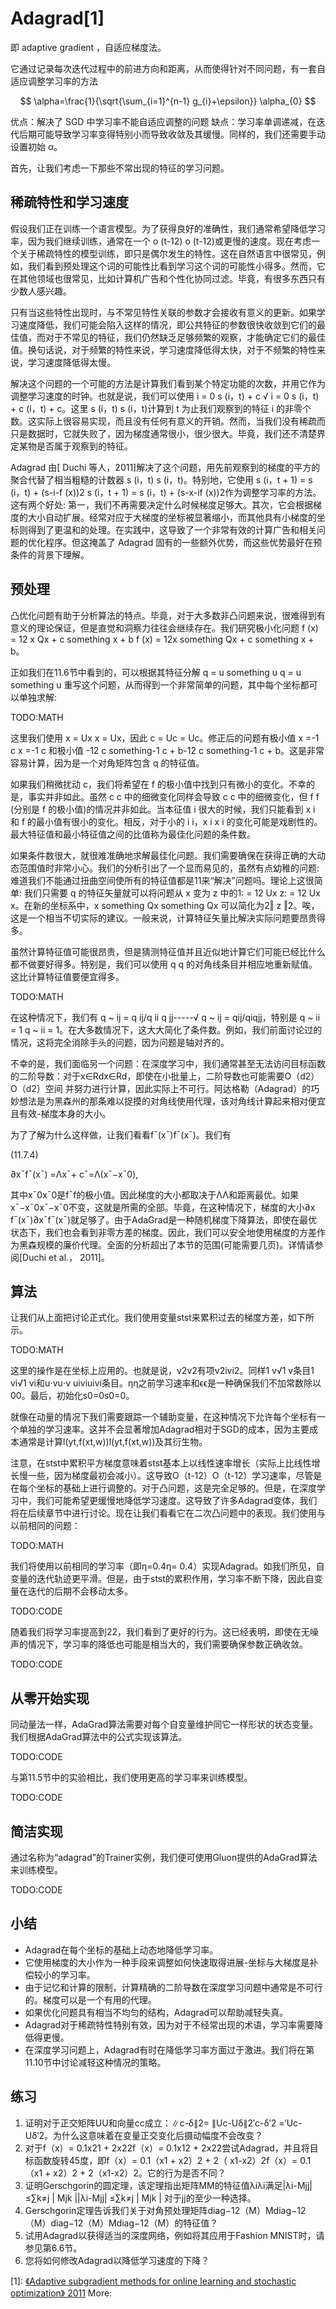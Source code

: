 

<!--
 * @version:
 * @Author:  StevenJokess https://github.com/StevenJokess
 * @Date: 2020-07-14 20:18:06
 * @LastEditors:  StevenJokess https://github.com/StevenJokess
 * @LastEditTime: 2020-12-27 19:41:27
 * @Description:
 * @TODO::
 * @Reference:http://preview.d2l.ai/d2l-en/master/chapter_optimization/adagrad.html
 * https://zh.d2l.ai/chapter_optimization/adagrad.html
-->

# Adagrad[1]

即 adaptive gradient ，自适应梯度法。

它通过记录每次迭代过程中的前进方向和距离，从而使得针对不同问题，有一套自适应调整学习率的方法

$$
\alpha=\frac{1}{\sqrt{\sum_{i=1}^{n-1} g_{i}+\epsilon}} \alpha_{0}
$$

优点：解决了 SGD 中学习率不能自适应调整的问题 缺点：学习率单调递减，在迭代后期可能导致学习率变得特别小而导致收敛及其缓慢。同样的，我们还需要手动设置初始 α。

首先，让我们考虑一下那些不常出现的特征的学习问题。

## 稀疏特性和学习速度

假设我们正在训练一个语言模型。为了获得良好的准确性，我们通常希望降低学习率，因为我们继续训练，通常在一个 o (t-12) o (t-12)或更慢的速度。现在考虑一个关于稀疏特性的模型训练，即只是偶尔发生的特性。这在自然语言中很常见，例如，我们看到预处理这个词的可能性比看到学习这个词的可能性小得多。然而，它在其他领域也很常见，比如计算机广告和个性化协同过滤。毕竟，有很多东西只有少数人感兴趣。

只有当这些特性出现时，与不常见特性关联的参数才会接收有意义的更新。如果学习速度降低，我们可能会陷入这样的情况，即公共特征的参数很快收敛到它们的最佳值，而对于不常见的特征，我们仍然缺乏足够频繁的观察，才能确定它们的最佳值。换句话说，对于频繁的特性来说，学习速度降低得太快，对于不频繁的特性来说，学习速度降低得太慢。

解决这个问题的一个可能的方法是计算我们看到某个特定功能的次数，并用它作为调整学习速度的时钟。也就是说，我们可以使用 i = 0 s (i，t) + c √ i = 0 s (i，t) + c (i，t) + c。这里 s (i，t) s (i，t)计算到 t 为止我们观察到的特征 i 的非零个数。这实际上很容易实现，而且没有任何有意义的开销。然而，当我们没有稀疏而只是数据时，它就失败了，因为梯度通常很小，很少很大。毕竟，我们还不清楚界定某物是否属于观察到的特征。

Adagrad 由[ Duchi 等人，2011]解决了这个问题，用先前观察到的梯度的平方的聚合代替了相当粗糙的计数器 s (i，t) s (i，t)。特别地，它使用 s (i，t + 1) = s (i，t) + (s-i-f (x))2 s (i，t + 1) = s (i，t) + (s-x-if (x))2作为调整学习率的方法。这有两个好处: 第一，我们不再需要决定什么时候梯度足够大。其次，它会根据梯度的大小自动扩展。经常对应于大梯度的坐标被显著缩小，而其他具有小梯度的坐标则得到了更温和的处理。在实践中，这导致了一个非常有效的计算广告和相关问题的优化程序。但这掩盖了 Adagrad 固有的一些额外优势，而这些优势最好在预条件的背景下理解。

## 预处理

凸优化问题有助于分析算法的特点。毕竟，对于大多数非凸问题来说，很难得到有意义的理论保证，但是直觉和洞察力往往会继续存在。我们研究极小化问题 f (x) = 12 x Qx + c something x + b f (x) = 12x something Qx + c something x + b。

正如我们在11.6节中看到的，可以根据其特征分解 q = u something u q = u something u 重写这个问题，从而得到一个非常简单的问题，其中每个坐标都可以单独求解:

TODO:MATH

这里我们使用 x = Ux x = Ux，因此 c = Uc = Uc。修正后的问题有极小值 x =-1 c x =-1 c 和极小值 -12 c something-1 c + b-12 c something-1 c + b。这是非常容易计算，因为是一个对角矩阵包含 q 的特征值。

如果我们稍微扰动 c，我们将希望在 f 的极小值中找到只有微小的变化。不幸的是，事实并非如此。虽然 c c 中的细微变化同样会导致 c c 中的细微变化，但 f f (分别是 f 的极小值)的情况并非如此。当本征值 i 很大的时候，我们只能看到 x i 和 f 的最小值有很小的变化。相反，对于小的 i i，x i x i 的变化可能是戏剧性的。最大特征值和最小特征值之间的比值称为最佳化问题的条件数。

如果条件数很大，就很难准确地求解最佳化问题。我们需要确保在获得正确的大动态范围值时非常小心。我们的分析引出了一个显而易见的，虽然有点幼稚的问题: 难道我们不能通过扭曲空间使所有的特征值都是11来“解决”问题吗。理论上这很简单: 我们只需要 q 的特征矢量就可以将问题从 x 变为 z 中的1: = 12 Ux z: = 12 Ux x。在新的坐标系中，x something Qx something Qx 可以简化为2‖ z ‖2。唉，这是一个相当不切实际的建议。一般来说，计算特征矢量比解决实际问题要昂贵得多。

虽然计算特征值可能很昂贵，但是猜测特征值并且近似地计算它们可能已经比什么都不做要好得多。特别是，我们可以使用 q q 的对角线条目并相应地重新赋值。这比计算特征值要便宜得多。

TODO:MATH

在这种情况下，我们有 q ~ ij = q ij/q ii q jj-----√ q ~ ij = qij/qiqjj，特别是 q ~ ii = 1 q ~ ii = 1。在大多数情况下，这大大简化了条件数。例如，我们前面讨论过的情况，这将完全消除手头的问题，因为问题是轴对齐的。

不幸的是，我们面临另一个问题：在深度学习中，我们通常甚至无法访问目标函数的二阶导数：对于x∈Rdx∈Rd，即使在小批量上，二阶导数也可能需要O（d2）O（d2）空间 并努力进行计算，因此实际上不可行。阿达格勒（Adagrad）的巧妙想法是为黑森州的那条难以捉摸的对角线使用代理，该对角线计算起来相对便宜且有效-梯度本身的大小。

为了了解为什么这样做，让我们看看f¯(x¯)f¯(x¯)。我们有

(11.7.4)

∂x¯f¯(x¯) =Λx¯+ c¯=Λ(x¯−x¯0),

其中x¯0x¯0是f¯f的极小值。因此梯度的大小都取决于ΛΛ和距离最优。如果x¯−x¯0x¯−x¯0不变，这就是所需的全部。毕竟，在这种情况下，梯度的大小∂x f¯(x¯)∂x¯f¯(x¯)就足够了。由于AdaGrad是一种随机梯度下降算法，即使在最优状态下，我们也会看到非零方差的梯度。因此，我们可以安全地使用梯度的方差作为黑森规模的廉价代理。全面的分析超出了本节的范围(可能需要几页)。详情请参阅[Duchi et al.， 2011]。

## 算法

让我们从上面把讨论正式化。我们使用变量stst来累积过去的梯度方差，如下所示。

TODO:MATH

这里的操作是在坐标上应用的。也就是说，v2v2有项v2ivi2。同样1 v√1 v条目1 vi√1 vi和u⋅vu⋅v uiviuivi条目。ηη之前学习速率和ϵϵ是一种确保我们不加常数除以00。最后，初始化s0=0s0=0。

就像在动量的情况下我们需要跟踪一个辅助变量，在这种情况下允许每个坐标有一个单独的学习速率。这并不会显著增加Adagrad相对于SGD的成本，因为主要成本通常是计算l(yt,f(xt,w))l(yt,f(xt,w))及其衍生物。

注意，在stst中累积平方梯度意味着stst基本上以线性速率增长（实际上比线性增长慢一些，因为梯度最初会减小）。这导致O（t-12）O（t-12）学习速率，尽管是在每个坐标的基础上进行调整的。对于凸问题，这是完全足够的。但是，在深度学习中，我们可能希望更缓慢地降低学习速度。这导致了许多Adagrad变体，我们将在后续章节中进行讨论。现在让我们看看它在二次凸问题中的表现。我们使用与以前相同的问题：

TODO:MATH

我们将使用以前相同的学习率（即η=0.4η= 0.4）实现Adagrad。如我们所见，自变量的迭代轨迹更平滑。但是，由于stst的累积作用，学习率不断下降，因此自变量在迭代的后期不会移动太多。

TODO:CODE

随着我们将学习率提高到22，我们看到了更好的行为。这已经表明，即使在无噪声的情况下，学习率的降低也可能是相当大的，我们需要确保参数正确收敛。

TODO:CODE

## 从零开始实现

同动量法一样，AdaGrad算法需要对每个自变量维护同它一样形状的状态变量。我们根据AdaGrad算法中的公式实现该算法。

TODO:CODE

与第11.5节中的实验相比，我们使用更高的学习率来训练模型。

TODO:CODE

## 简洁实现

通过名称为“adagrad”的Trainer实例，我们便可使用Gluon提供的AdaGrad算法来训练模型。

TODO:CODE

## 小结

* Adagrad在每个坐标的基础上动态地降低学习率。
* 它使用梯度的大小作为一种手段来调整如何快速取得进展-坐标与大梯度是补偿较小的学习率。
* 由于记忆和计算的限制，计算精确的二阶导数在深度学习问题中通常是不可行的。梯度可以是一个有用的代理。
* 如果优化问题具有相当不均匀的结构，Adagrad可以帮助减轻失真。
* Adagrad对于稀疏特性特别有效，因为对于不经常出现的术语，学习率需要降低得更慢。
* 在深度学习问题上，Adagrad有时在降低学习率方面过于激进。我们将在第11.10节中讨论减轻这种情况的策略。

## 练习

1. 证明对于正交矩阵UU和向量cc成立：∥c-δ∥2= ∥Uc-Uδ∥2′c-δ′2 =′Uc-Uδ′2。为什么这意味着在变量正交变化后摄动幅度不会改变？
1. 对于f（x）= 0.1x21 + 2x22f（x）= 0.1x12 + 2x22尝试Adagrad，并且将目标函数旋转45度，即f（x）= 0.1（x1 + x2）2 + 2（ x1-x2）2f（x）= 0.1（x1 + x2）2 + 2（x1-x2）2。它的行为是否不同？
1. 证明Gerschgorin的圆定理，该定理指出矩阵MM的特征值λiλi满足|λi-Mjj| ≤∑k≠j | Mjk ||λi-Mjj| ≤∑k≠j | Mjk | 对于jj的至少一种选择。
1. Gerschgorin定理告诉我们关于对角预处理矩阵diag−12（M）Mdiag−12（M）diag−12（M）Mdiag−12（M）的特征值？
1. 试用Adagrad以获得适当的深度网络，例如将其应用于Fashion MNIST时，请参见第6.6节。
1. 您将如何修改Adagrad以降低学习速度的下降？

[1]:  [《Adaptive subgradient methods for online learning and stochastic optimization》 2011](http://www.jmlr.org/papers/volume12/duchi11a/duchi11a.pdf)
More:

